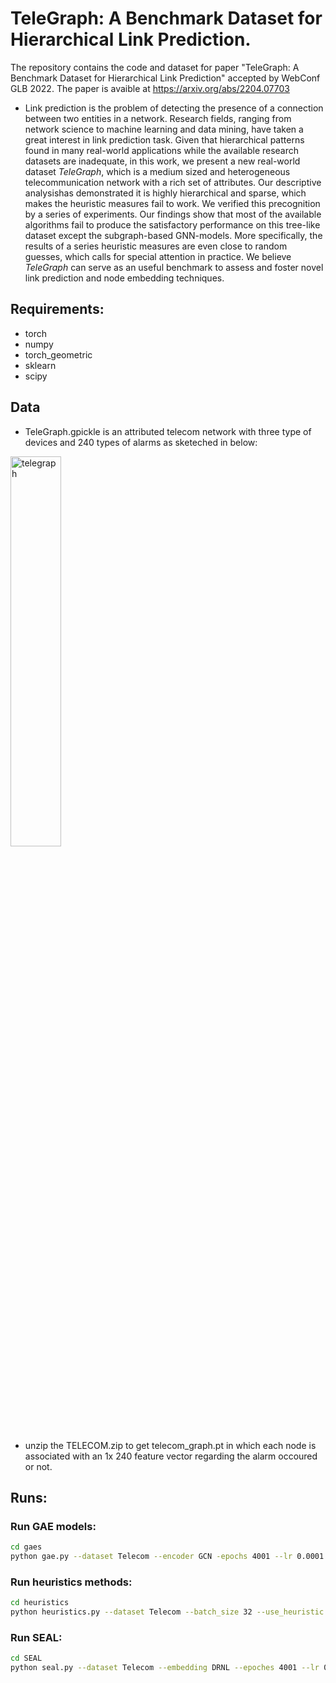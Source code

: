 # TeleGraph: A Benchmark Dataset for Hierarchical Link Prediction.
The repository contains the code and dataset for paper "TeleGraph: A Benchmark Dataset for Hierarchical Link Prediction" accepted by WebConf GLB 2022. The paper is avaible at https://arxiv.org/abs/2204.07703

* Link prediction is the problem of detecting the presence of a connection between two entities in a network. Research fields, ranging from network science to machine learning and data mining, have taken a great interest in link prediction task. Given that hierarchical patterns found in many real-world applications while the available research datasets are inadequate, in this work, we present a new real-world dataset *TeleGraph*, which is a medium sized and heterogeneous telecommunication network with a rich set of attributes.   Our descriptive analysishas demonstrated it is highly hierarchical and sparse, which makes the heuristic measures fail to work. We verified this precognition by a series of experiments. Our findings show that most of the available algorithms fail to produce the satisfactory performance on this tree-like dataset except the subgraph-based GNN-models. More specifically, the results of a series heuristic measures are even close to random guesses, which calls for special attention in practice.  We believe *TeleGraph* can serve as an useful benchmark to assess and foster novel link prediction and node embedding techniques. 

## Requirements:
* torch
* numpy
* torch_geometric
* sklearn
* scipy

## Data

 * TeleGraph.gpickle is an attributed telecom network with three type of devices and 240 types of alarms as sketeched in below:
<img src="https://github.com/huawei-noah/benchmark/blob/main/TeleGraph/alarmGraph.PNG" alt="telegraph"  align="center"  width=40% height=40%>
 
 
 
  
 
 * unzip the TELECOM.zip to get telecom_graph.pt in which each node is associated with an 1x 240 feature vector regarding the alarm occoured or not. 


## Runs:
 ### Run GAE models:
 ```bash
 cd gaes
 python gae.py --dataset Telecom --encoder GCN -epochs 4001 --lr 0.0001 --val_ratio 0.05 --test_ratio 0.10 --patience 200
 ```

### Run heuristics methods:
```bash
cd heuristics
python heuristics.py --dataset Telecom --batch_size 32 --use_heuristic CN
```


### Run SEAL:
```bash
cd SEAL
python seal.py --dataset Telecom --embedding DRNL --epoches 4001 --lr 0.0001 --weight_deccay 5e-4 --val_ratio 0.05 --test_ratio 0.10 --batch_size 32 --patience 20
```
